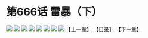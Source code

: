 # 第666话 雷暴（下）
![](https://mhpic.xiaomingtaiji.net/comic/D/斗破苍穹拆分版/666话/1.jpg-zymk.middle.webp)
![](https://mhpic.xiaomingtaiji.net/comic/D/斗破苍穹拆分版/666话/2.jpg-zymk.middle.webp)
![](https://mhpic.xiaomingtaiji.net/comic/D/斗破苍穹拆分版/666话/3.jpg-zymk.middle.webp)
![](https://mhpic.xiaomingtaiji.net/comic/D/斗破苍穹拆分版/666话/4.jpg-zymk.middle.webp)
![](https://mhpic.xiaomingtaiji.net/comic/D/斗破苍穹拆分版/666话/5.jpg-zymk.middle.webp)
![](https://mhpic.xiaomingtaiji.net/comic/D/斗破苍穹拆分版/666话/6.jpg-zymk.middle.webp)
![](https://mhpic.xiaomingtaiji.net/comic/D/斗破苍穹拆分版/666话/7.jpg-zymk.middle.webp)
![](https://mhpic.xiaomingtaiji.net/comic/D/斗破苍穹拆分版/666话/8.jpg-zymk.middle.webp)
[【上一章】](./665.md)
[【目录】](./README.md)
[【下一章】](./667.md)
